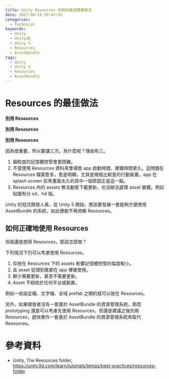 ```yaml
---
title: Unity Resources 系統的最佳實務做法
date: 2017-06-18 05:47:33
categories:
  - Technical
keywords:
  - Unity
  - Unity3D
  - Unity 5
  - Resources
  - AssetBundle
tags:
  - Unity
  - Unity 5
  - Resources
  - AssetBundle
---
```



# Resources 的最佳做法

**別用 Resources**

**別用 Resources**

**別用 Resources**

因為很重要，所以要講三次。為什麼呢？理由有三。

1. 細粒度的記憶體控管會更困難。
2. 不當使用 Resources 資料夾會導致 app 啟動時間、建置時間更久。這問題在 Resources 檔案愈多，愈是明顯，尤其是規格比較差的行動裝置。app 在 splash screen 前黑畫面太久的其中一個原因正是這一點。
3. Resources 內的 assets 無法動態下載更新，也沒辦法處理 asset 變體。例如貼圖有分 sd、hd 版。

Unity 的程式開發人員，從 Unity 5 開始，應該要發展一套能夠方便使用 AssetBundle 的系統，如此便能不再倚賴 Resources。

<!--more-->

## 如何正確地使用 Resources

但我還是想用 Resources，那該怎麼做？

下列情況下仍可以考慮使用 Resources。

1. 存放在 Resources 下的 assets 影響記憶體控管的幅度較小。
2. 此 asset 從頭到尾都在 app 裡被使用。
3. 鮮少需要更新，甚至不需要更新。
4. Asset 不相依於任何平台或裝置。

例如一些設定檔、文字檔、全域 prefab 之類的就可以放在 Resources。

另外，如果開發者沒有一套基於 AssetBundle 的資源管理系統，那麼 prototyping 還是可以考慮先使用 Resources，但還是建議之後別用 Resources，趕快實作一套基於 AssetBundle 的資源管理系統來取代 Resources。

# 參考資料

- Unity, The Resources folder, https://unity3d.com/learn/tutorials/temas/best-practices/resources-folder
